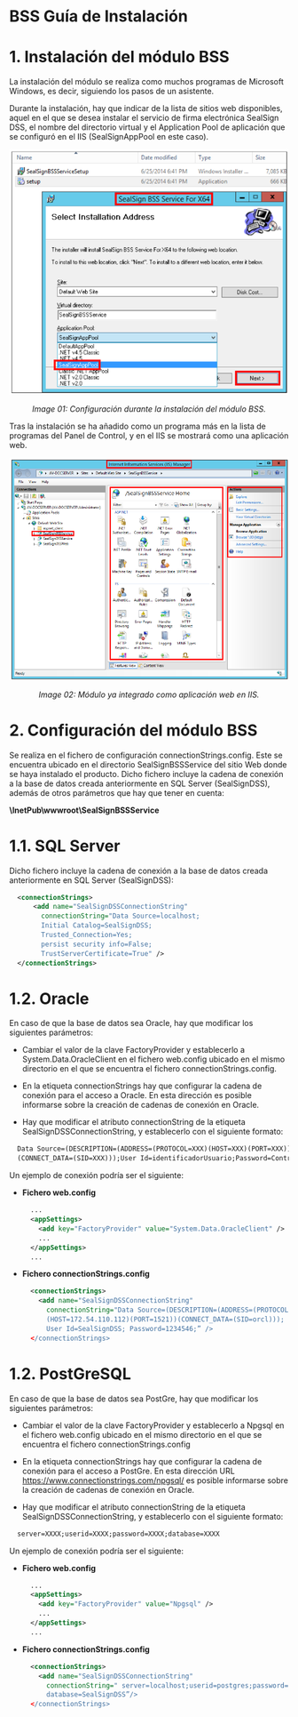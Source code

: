 # **BSS Guía de Instalación**

# 1. Instalación del módulo BSS

La instalación del módulo se realiza como muchos programas de Microsoft Windows, es decir, siguiendo los
pasos de un asistente.

Durante la instalación, hay que indicar de la lista de sitios web disponibles, aquel en el que se desea instalar el
servicio de firma electrónica SealSign DSS, el nombre del directorio virtual y el Application Pool de aplicación
que se configuró en el IIS (SealSignAppPool en este caso).

![bss setup](./images/image-02.png)

<center><i>Image 01: Configuración durante la instalación del módulo BSS.</i></center>

Tras la instalación se ha añadido como un programa más en la lista de programas del Panel de Control, y en el
IIS se mostrará como una aplicación web.

![bss iis](./images/image-03.png)

<center><i>Image 02: Módulo ya integrado como aplicación web en IIS.</i></center>

# 2. Configuración del módulo BSS

Se realiza en el fichero de configuración connectionStrings.config. Este se encuentra ubicado en el directorio
SealSignBSSService del sitio Web donde se haya instalado el producto. Dicho fichero incluye la cadena de
conexión a la base de datos creada anteriormente en SQL Server (SealSignDSS), además de otros parámetros
que hay que tener en cuenta:

**\InetPub\wwwroot\SealSignBSSService**

# 1.1. SQL Server

Dicho fichero incluye la cadena de conexión a la base de datos creada anteriormente en SQL Server
(SealSignDSS):

```xml
  <connectionStrings>
      <add name="SealSignDSSConnectionString"
        connectionString="Data Source=localhost;
        Initial Catalog=SealSignDSS;
        Trusted_Connection=Yes;
        persist security info=False;
        TrustServerCertificate=True" />
  </connectionStrings>
```

# 1.2. Oracle

En caso de que la base de datos sea Oracle, hay que modificar los siguientes parámetros:

- Cambiar el valor de la clave FactoryProvider y establecerlo a System.Data.OracleClient en el fichero
web.config ubicado en el mismo directorio en el que se encuentra el fichero connectionStrings.config.

- En la etiqueta connectionStrings hay que configurar la cadena de conexión para el acceso a Oracle. En
esta dirección es posible informarse sobre la creación de cadenas de conexión en Oracle.

- Hay que modificar el atributo connectionString de la etiqueta SealSignDSSConnectionString, y
establecerlo con el siguiente formato:

```xml
  Data Source=(DESCRIPTION=(ADDRESS=(PROTOCOL=XXX)(HOST=XXX)(PORT=XXX))
  (CONNECT_DATA=(SID=XXX)));User Id=identificadorUsuario;Password=Contraseña;
```

Un ejemplo de conexión podría ser el siguiente:

- **Fichero web.config**

  ```xml
    ...
    <appSettings>
      <add key="FactoryProvider" value="System.Data.OracleClient" />
      ...
    </appSettings>
    ...
  ```

- **Fichero connectionStrings.config**

  ```xml
    <connectionStrings>
      <add name="SealSignDSSConnectionString"
        connectionString="Data Source=(DESCRIPTION=(ADDRESS=(PROTOCOL=TCP)
        (HOST=172.54.110.112)(PORT=1521))(CONNECT_DATA=(SID=orcl)));
        User Id=SealSignDSS; Password=1234546;” />
    </connectionStrings>
  ```

# 1.2. PostGreSQL

En caso de que la base de datos sea PostGre, hay que modificar los siguientes parámetros:

- Cambiar el valor de la clave FactoryProvider y establecerlo a Npgsql en el fichero web.config ubicado
en el mismo directorio en el que se encuentra el fichero connectionStrings.config

- En la etiqueta connectionStrings hay que configurar la cadena de conexión para el acceso a PostGre.
En esta dirección URL https://www.connectionstrings.com/npgsql/ es posible informarse sobre la
creación de cadenas de conexión en Oracle.

- Hay que modificar el atributo connectionString de la etiqueta SealSignDSSConnectionString, y
establecerlo con el siguiente formato:

```xml
  server=XXXX;userid=XXXX;password=XXXX;database=XXXX
```
Un ejemplo de conexión podría ser el siguiente:

- **Fichero web.config**

  ```xml
    ...
    <appSettings>
      <add key="FactoryProvider" value="Npgsql" />
      ...
    </appSettings>
    ...
  ```

- **Fichero connectionStrings.config**

  ```xml
    <connectionStrings>
      <add name="SealSignDSSConnectionString"
        connectionString=" server=localhost;userid=postgres;password=POSTGRES;
        database=SealSignDSS”/>
    </connectionStrings>
  ```